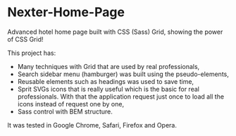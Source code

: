 # Nexter-Home-Page
Advanced hotel home page built with CSS (Sass) Grid, showing the power of CSS Grid!

This project has:

- Many techniques with Grid that are used by real professionals,
- Search sidebar menu (hamburger) was built using the pseudo-elements,
- Reusable elements such as headings was used to save time,
- Sprit SVGs icons that is really useful which is the basic for real professionals. With that the application request just once to load all the icons instead of request one by one,
- Sass control with BEM structure.

It was tested in Google Chrome, Safari, Firefox and Opera.
